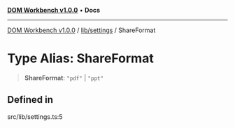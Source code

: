 [**DOM Workbench v1.0.0**](../../../README.md) • **Docs**

***

[DOM Workbench v1.0.0](../../../modules.md) / [lib/settings](../README.md) / ShareFormat

# Type Alias: ShareFormat

> **ShareFormat**: `"pdf"` \| `"ppt"`

## Defined in

src/lib/settings.ts:5
